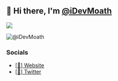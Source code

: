 ## 👋 Hi there, I'm [@iDevMoath](https://github.com/iDevMoath)
[<img target="_blank" src="https://discord.c99.nl/widget/theme-4/202745501345382400.png">](https://discord.com/users/202745501345382400)

![@iDevMoath](https://github-readme-stats.vercel.app/api?username=iDevMoath&count_private=true&show_icons=true&theme=tokyonight&hide_border=true)
<!-- ![Top Languages](https://github-readme-stats.vercel.app/api/top-langs/?username=iDevMoath&layout=compact&count_private=true&show_icons=true&theme=tokyonight&hide_border=true)
 -->
### Socials
- [[🔗] Website](https://moath.me)
- [[💬] Twitter](https://twitter.com/DevMoath)
